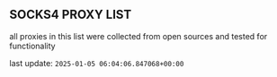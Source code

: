 ## SOCKS4 PROXY LIST

all proxies in this list were collected from open sources and tested for functionality

last update: `2025-01-05 06:04:06.847068+00:00`
